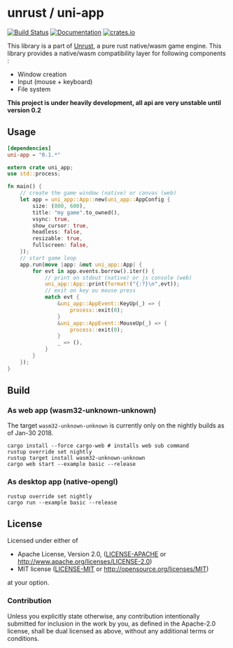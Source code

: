 # unrust / uni-app

[![Build Status](https://travis-ci.org/unrust/uni-app.svg?branch=master)](https://travis-ci.org/unrust/uni-app)
[![Documentation](https://docs.rs/uni-app/badge.svg)](https://docs.rs/uni-app)
[![crates.io](https://meritbadge.herokuapp.com/uni-app)](https://crates.io/crates/uni-app)

This library is a part of [Unrust](https://github.com/unrust/unrust), a pure rust native/wasm game engine.
This library provides a native/wasm compatibility layer for following components :
* Window creation
* Input (mouse + keyboard)
* File system

**This project is under heavily development, all api are very unstable until version 0.2**

## Usage

```toml
[dependencies]
uni-app = "0.1.*"
```

```rust
extern crate uni_app;
use std::process;

fn main() {
    // create the game window (native) or canvas (web)
    let app = uni_app::App::new(uni_app::AppConfig {
        size: (800, 600),
        title: "my game".to_owned(),
        vsync: true,
        show_cursor: true,
        headless: false,
        resizable: true,
        fullscreen: false,
    });
    // start game loop
    app.run(move |app: &mut uni_app::App| {
        for evt in app.events.borrow().iter() {
            // print on stdout (native) or js console (web)
            uni_app::App::print(format!("{:?}\n",evt));
            // exit on key ou mouse press
            match evt {
                &uni_app::AppEvent::KeyUp(_) => {
                    process::exit(0);
                }
                &uni_app::AppEvent::MouseUp(_) => {
                    process::exit(0);
                }
                _ => (),
            }
        }
    });
}
```

## Build

### As web app (wasm32-unknown-unknown)

The target `wasm32-unknown-unknown` is currently only on the nightly builds as of Jan-30 2018.

```
cargo install --force cargo-web # installs web sub command
rustup override set nightly
rustup target install wasm32-unknown-unknown
cargo web start --example basic --release
```

### As desktop app (native-opengl)

```
rustup override set nightly
cargo run --example basic --release
```

## License

Licensed under either of

 * Apache License, Version 2.0, ([LICENSE-APACHE](LICENSE-APACHE) or http://www.apache.org/licenses/LICENSE-2.0)
 * MIT license ([LICENSE-MIT](LICENSE-MIT) or http://opensource.org/licenses/MIT)

at your option.

### Contribution

Unless you explicitly state otherwise, any contribution intentionally submitted
for inclusion in the work by you, as defined in the Apache-2.0 license, shall be dual licensed as above, without any
additional terms or conditions.
